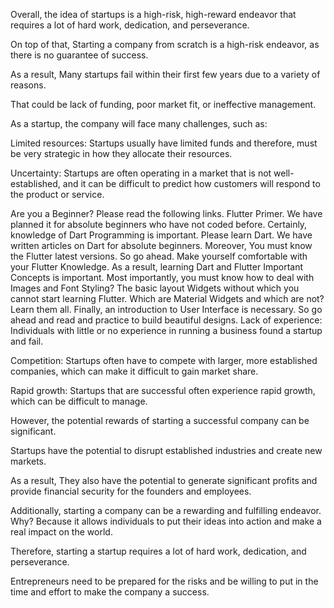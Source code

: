 Overall, the idea of startups is a high-risk, high-reward endeavor that requires a lot of hard work, dedication, and perseverance.

On top of that, Starting a company from scratch is a high-risk endeavor, as there is no guarantee of success.

As a result, Many startups fail within their first few years due to a variety of reasons.

That could be lack of funding, poor market fit, or ineffective management.

As a startup, the company will face many challenges, such as:

Limited resources: Startups usually have limited funds and therefore, must be very strategic in how they allocate their resources.

Uncertainty: Startups are often operating in a market that is not well-established, and it can be difficult to predict how customers will respond to the product or service.

Are you a Beginner? Please read the following links.
Flutter Primer. We have planned it for absolute beginners who have not coded before.
Certainly, knowledge of Dart Programming is important. Please learn Dart. We have written articles on Dart for absolute beginners.
Moreover, You must know the Flutter latest versions. So go ahead. Make yourself comfortable with your Flutter Knowledge.
As a result, learning Dart and Flutter Important Concepts is important.
Most importantly, you must know how to deal with Images and Font Styling?
The basic layout Widgets without which you cannot start learning Flutter.
Which are Material Widgets and which are not? Learn them all.
Finally, an introduction to User Interface is necessary. So go ahead and read and practice to build beautiful designs.
Lack of experience: Individuals with little or no experience in running a business found a startup and fail.

Competition: Startups often have to compete with larger, more established companies, which can make it difficult to gain market share.

Rapid growth: Startups that are successful often experience rapid growth, which can be difficult to manage.

However, the potential rewards of starting a successful company can be significant.

Startups have the potential to disrupt established industries and create new markets.

As a result, They also have the potential to generate significant profits and provide financial security for the founders and employees.

Additionally, starting a company can be a rewarding and fulfilling endeavor. Why? Because it allows individuals to put their ideas into action and make a real impact on the world.

Therefore, starting a startup requires a lot of hard work, dedication, and perseverance.

Entrepreneurs need to be prepared for the risks and be willing to put in the time and effort to make the company a success.

